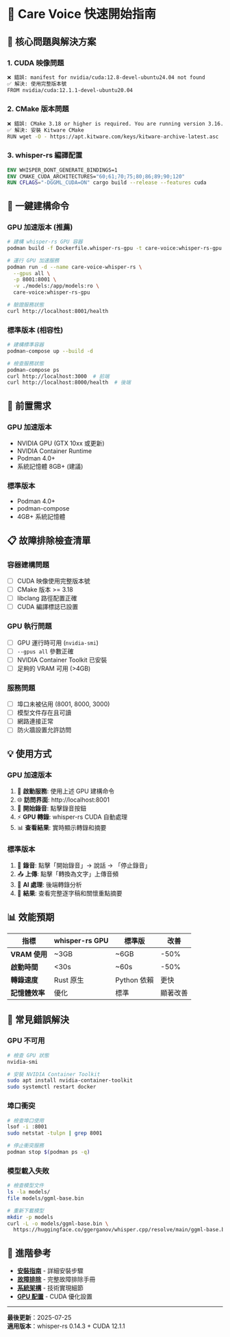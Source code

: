 # 🚀 Care Voice 快速開始指南

## 🎯 核心問題與解決方案

### 1. CUDA 映像問題
```bash
❌ 錯誤: manifest for nvidia/cuda:12.8-devel-ubuntu24.04 not found
✅ 解決: 使用完整版本號
FROM nvidia/cuda:12.1.1-devel-ubuntu20.04
```

### 2. CMake 版本問題
```bash
❌ 錯誤: CMake 3.18 or higher is required. You are running version 3.16.3
✅ 解決: 安裝 Kitware CMake
RUN wget -O - https://apt.kitware.com/keys/kitware-archive-latest.asc | apt-key add -
```

### 3. whisper-rs 編譯配置
```dockerfile
ENV WHISPER_DONT_GENERATE_BINDINGS=1
ENV CMAKE_CUDA_ARCHITECTURES="60;61;70;75;80;86;89;90;120"
RUN CFLAGS="-DGGML_CUDA=ON" cargo build --release --features cuda
```

## 🚀 一鍵建構命令

### GPU 加速版本 (推薦)

```bash
# 建構 whisper-rs GPU 容器
podman build -f Dockerfile.whisper-rs-gpu -t care-voice:whisper-rs-gpu .

# 運行 GPU 加速服務
podman run -d --name care-voice-whisper-rs \
  --gpus all \
  -p 8001:8001 \
  -v ./models:/app/models:ro \
  care-voice:whisper-rs-gpu

# 驗證服務狀態
curl http://localhost:8001/health
```

### 標準版本 (相容性)

```bash
# 建構標準容器
podman-compose up --build -d

# 檢查服務狀態
podman-compose ps
curl http://localhost:3000  # 前端
curl http://localhost:8000/health  # 後端
```

## 🔧 前置需求

### GPU 加速版本
- NVIDIA GPU (GTX 10xx 或更新)
- NVIDIA Container Runtime
- Podman 4.0+
- 系統記憶體 8GB+ (建議)

### 標準版本
- Podman 4.0+
- podman-compose
- 4GB+ 系統記憶體

## 📋 故障排除檢查清單

### 容器建構問題
- [ ] CUDA 映像使用完整版本號
- [ ] CMake 版本 >= 3.18
- [ ] libclang 路徑配置正確
- [ ] CUDA 編譯標誌已設置

### GPU 執行問題
- [ ] GPU 運行時可用 (`nvidia-smi`)
- [ ] `--gpus all` 參數正確
- [ ] NVIDIA Container Toolkit 已安裝
- [ ] 足夠的 VRAM 可用 (>4GB)

### 服務問題
- [ ] 埠口未被佔用 (8001, 8000, 3000)
- [ ] 模型文件存在且可讀
- [ ] 網路連接正常
- [ ] 防火牆設置允許訪問

## 💡 使用方式

### GPU 加速版本
1. 🚀 **啟動服務**: 使用上述 GPU 建構命令
2. 🌐 **訪問界面**: http://localhost:8001
3. 🎤 **開始錄音**: 點擊錄音按鈕
4. ⚡ **GPU 轉錄**: whisper-rs CUDA 自動處理
5. 📊 **查看結果**: 實時顯示轉錄和摘要

### 標準版本
1. 🎤 **錄音**: 點擊「開始錄音」→ 說話 → 「停止錄音」
2. 📤 **上傳**: 點擊「轉換為文字」上傳音頻
3. 🤖 **AI 處理**: 後端轉錄分析
4. 📝 **結果**: 查看完整逐字稿和關懷重點摘要

## 📊 效能預期

| 指標 | whisper-rs GPU | 標準版 | 改善 |
|------|----------------|---------|------|
| **VRAM 使用** | ~3GB | ~6GB | -50% |
| **啟動時間** | <30s | ~60s | -50% |
| **轉錄速度** | Rust 原生 | Python 依賴 | 更快 |
| **記憶體效率** | 優化 | 標準 | 顯著改善 |

## 🚨 常見錯誤解決

### GPU 不可用
```bash
# 檢查 GPU 狀態
nvidia-smi

# 安裝 NVIDIA Container Toolkit
sudo apt install nvidia-container-toolkit
sudo systemctl restart docker
```

### 埠口衝突
```bash
# 檢查埠口使用
lsof -i :8001
sudo netstat -tulpn | grep 8001

# 停止衝突服務
podman stop $(podman ps -q)
```

### 模型載入失敗
```bash
# 檢查模型文件
ls -la models/
file models/ggml-base.bin

# 重新下載模型
mkdir -p models
curl -L -o models/ggml-base.bin \
  https://huggingface.co/ggerganov/whisper.cpp/resolve/main/ggml-base.bin
```

## 🔗 進階參考

- **[安裝指南](./installation.md)** - 詳細安裝步驟
- **[故障排除](./troubleshooting.md)** - 完整故障排除手冊
- **[系統架構](../technical/architecture.md)** - 技術實現細節
- **[GPU 配置](../technical/gpu-configuration.md)** - CUDA 優化設置

---

**最後更新**：2025-07-25  
**適用版本**：whisper-rs 0.14.3 + CUDA 12.1.1